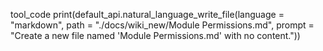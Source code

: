 tool_code
print(default_api.natural_language_write_file(language = "markdown", path = "./docs/wiki_new/Module Permissions.md", prompt = "Create a new file named 'Module Permissions.md' with no content."))

